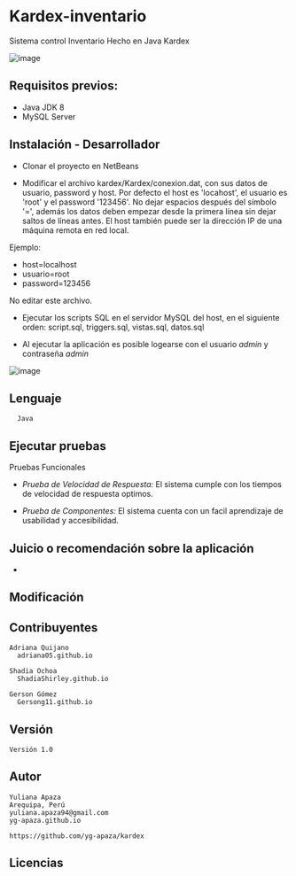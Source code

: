 # Kardex-inventario

Sistema control Inventario Hecho en Java Kardex

![image](https://user-images.githubusercontent.com/44372737/113769632-d380a500-96e6-11eb-9515-32a2fa404913.png)

## Requisitos previos: 

* Java JDK 8
* MySQL Server

## Instalación - Desarrollador

* Clonar el proyecto en NetBeans

* Modificar el archivo kardex/Kardex/conexion.dat, con sus datos de usuario, password y host.  Por defecto el host es 'locahost', el usuario es 'root' y el password '123456'. No dejar espacios después del símbolo '=', además los datos deben empezar desde la primera línea sin dejar saltos de líneas antes. El host también puede ser la dirección IP de una máquina remota en red local. 

Ejemplo:

- host=localhost
- usuario=root
- password=123456

No editar este archivo.

* Ejecutar los scripts SQL en el servidor MySQL del host, en el siguiente orden: script.sql, triggers.sql, vistas.sql, datos.sql

* Al ejecutar la aplicación es posible logearse con el usuario *admin* y contraseña *admin*

![image](https://user-images.githubusercontent.com/44372737/113774254-a3d49b80-96ec-11eb-9f6f-44ffda03ef7f.png)


## Lenguaje

      Java

## Ejecutar pruebas

Pruebas Funcionales

* *Prueba de Velocidad de Respuesta:* El sistema cumple con los tiempos de velocidad de respuesta optimos.

* *Prueba de Componentes:*  El sistema cuenta con un facil aprendizaje de usabilidad y accesibilidad. 

## Juicio o recomendación sobre la aplicación

* 

## Modificación



## Contribuyentes

    Adriana Quijano 
      adriana05.github.io
    
    Shadia Ochoa 
      ShadiaShirley.github.io
      
    Gerson Gómez
      Gersong11.github.io

## Versión

    Versión 1.0 
    
## Autor

    Yuliana Apaza
    Arequipa, Perú 
    yuliana.apaza94@gmail.com 
    yg-apaza.github.io
    
    https://github.com/yg-apaza/kardex

## Licencias




